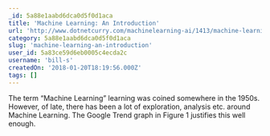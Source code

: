 ```yaml
---
_id: 5a88e1aabd6dca0d5f0d1aca
title: 'Machine Learning: An Introduction'
url: 'http://www.dotnetcurry.com/machinelearning-ai/1413/machine-learning-introduction'
category: 5a88e1aabd6dca0d5f0d1aca
slug: 'machine-learning-an-introduction'
user_id: 5a83ce59d6eb0005c4ecda2c
username: 'bill-s'
createdOn: '2018-01-20T18:19:56.000Z'
tags: []
---
```


The term “Machine Learning” learning was coined somewhere in the 1950s. However, of late, there has been a lot of exploration, analysis etc. around Machine Learning. The Google Trend graph in Figure 1 justifies this well enough.

